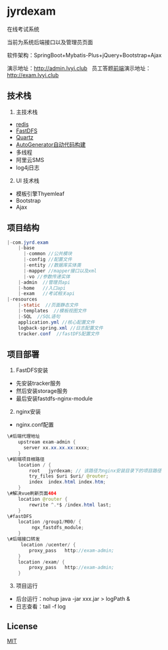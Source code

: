 # jyrdexam
在线考试系统

当前为系统后端接口以及管理员页面

软件架构：SpringBoot+Mybatis-Plus+jQuery+Bootstrap+Ajax

演示地址：http://admin.lvyi.club  &nbsp;&nbsp;员工答题[前端](https://github.com/lovbe0210/jyrdexamFont)演示地址：http://exam.lvyi.club

## 技术栈

1. 主技术栈

* [redis](https://github.com/redis/redis)
* [FastDFS](https://github.com/happyfish100/fastdfs)
* [Quartz](https://github.com/quartz-scheduler/quartz)
* [AutoGenerator自动代码构建](https://mp.baomidou.com/config/generator-config.html)
* 多线程
* 阿里云SMS
* log4j日志

2. UI 技术栈
* 模板引擎Thyemleaf
* Bootstrap
* Ajax

## 项目结构

```java
|-com.jyrd.exam
    |-base
      |-common //公共模块
      |-config //配置文件
      |-entity //数据库实体类
      |-mapper //mapper接口以及xml
      |-vo //参数传递实体
    |-admin  //管理员api
    |-home   //入口api
    |-exam   //考试相关api 
|-resources
    |-static  //页面静态文件
    |-templates  //模板视图文件
    |-SQL  //SQL语句
    application.yml //核心配置文件
    logback-spring.xml //日志配置文件
    tracker.conf  //fastDFS配置文件
```

## 项目部署
1. FastDFS安装
* 先安装tracker服务
* 然后安装storage服务
* 最后安装fastdfs-nginx-module

2. nginx安装
* nginx.conf配置
```java
\#后端代理地址
    upstream exam-admin {
      server xx.xx.xx.xx:xxxx;
    }
\#前端项目根路径
    location / {
        root   jyrdexam; // 该路径为nginx安装目录下的项目路径
        try_files $uri $uri/ @router;
        index  index.html index.htm;
    }
\#解决vue刷新页面404
    location @router {
        rewrite ^.*$ /index.html last;
    }
\#fastDFS
    location /group1/M00/ {
         ngx_fastdfs_module;
    }
\#后端接口转发
     location /ucenter/ {
        proxy_pass   http://exam-admin;
    }
    location /exam/ {
        proxy_pass   http://exam-admin;
    }
```
3. 项目运行
* 后台运行：nohup java -jar xxx.jar > logPath &
* 日志查看：tail -f log

## License

[MIT](https://opensource.org/licenses/MIT)
